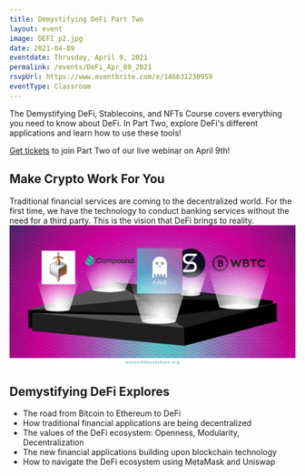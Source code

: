 ```yaml
---
title: Demystifying DeFi Part Two
layout: event
image: DEFI_p2.jpg
date: 2021-04-09
eventdate: Thrusday, April 9, 2021
permalink: /events/DeFi_Apr_09_2021
rsvpUrl: https://www.eventbrite.com/e/146631230959
eventType: Classroom
---
```

The Demystifying DeFi, Stablecoins, and NFTs Course covers everything you need to know about DeFi. In Part Two, explore DeFi's different applications and learn how to use these tools!

<a href="https://www.eventbrite.com/e/146631230959" target="_blank" rel="noopener">Get tickets</a> to join Part Two of our live webinar on April 9th!

<h2>Make Crypto Work For You</h2>
Traditional financial services are coming to the decentralized world. For the first time, we have the technology to conduct banking services without the need for a third party. This is the vision that DeFi brings to reality.

<img src="/assets/img/EthAndDefi.jpg">

<h2>Demystifying DeFi Explores</h2>
<ul>
  <li>The road from Bitcoin to Ethereum to DeFi</li>
  <li>How traditional financial applications are being decentralized</li>
  <li>The values of the DeFi ecosystem: Openness, Modularity, Decentralization</li>
  <li>The new financial applications building upon blockchain technology</li>
  <li>How to navigate the DeFi ecosystem using MetaMask and Uniswap</li>
</ul>
